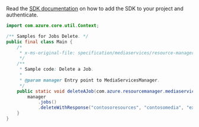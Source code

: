 Read the [SDK documentation](https://github.com/Azure/azure-sdk-for-java/blob/azure-resourcemanager-mediaservices_1.1.0-beta.3/sdk/mediaservices/azure-resourcemanager-mediaservices/README.md) on how to add the SDK to your project and authenticate.

```java
import com.azure.core.util.Context;

/** Samples for Jobs Delete. */
public final class Main {
    /*
     * x-ms-original-file: specification/mediaservices/resource-manager/Microsoft.Media/stable/2021-11-01/examples/jobs-delete.json
     */
    /**
     * Sample code: Delete a Job.
     *
     * @param manager Entry point to MediaServicesManager.
     */
    public static void deleteAJob(com.azure.resourcemanager.mediaservices.MediaServicesManager manager) {
        manager
            .jobs()
            .deleteWithResponse("contosoresources", "contosomedia", "exampleTransform", "jobToDelete", Context.NONE);
    }
}
```

